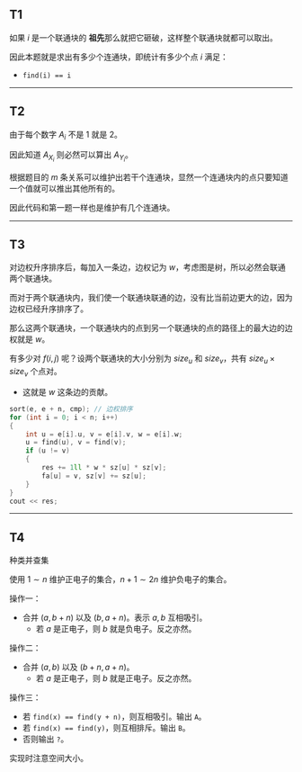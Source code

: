 ## T1

如果 $i$ 是一个联通块的 **祖先**那么就把它砸破，这样整个联通块就都可以取出。

因此本题就是求出有多少个连通块，即统计有多少个点 $i$ 满足：

- `find(i) == i`


___

## T2


由于每个数字 $A_i$ 不是 $1$ 就是 $2$。

因此知道 $A_{X_i}$ 则必然可以算出 $A_{Y_i}$。

根据题目的 $m$ 条关系可以维护出若干个连通块，显然一个连通块内的点只要知道一个值就可以推出其他所有的。

因此代码和第一题一样也是维护有几个连通块。

___


## T3



对边权升序排序后，每加入一条边，边权记为 $w$，考虑图是树，所以必然会联通两个联通块。

而对于两个联通块内，我们使一个联通块联通的边，没有比当前边更大的边，因为边权已经升序排序了。

那么这两个联通块，一个联通块内的点到另一个联通块的点的路径上的最大边的边权就是 $w$。

有多少对 $f(i,j)$ 呢？设两个联通块的大小分别为 $size_u$ 和 $size_v$，共有 $size_u\times size_v$ 个点对。

- 这就是 $w$ 这条边的贡献。


```cpp
sort(e, e + n, cmp); // 边权排序
for (int i = 0; i < n; i++)
{
    int u = e[i].u, v = e[i].v, w = e[i].w;
    u = find(u), v = find(v);
    if (u != v)
    {
        res += 1ll * w * sz[u] * sz[v];
        fa[u] = v, sz[v] += sz[u];
    }
}
cout << res;
```

___


## T4

种类并查集


使用 $1\sim n$ 维护正电子的集合，$n+1\sim 2n$ 维护负电子的集合。


操作一：

- 合并 $(a,b+n)$ 以及 $(b,a+n)$。表示 $a,b$ 互相吸引。
    - 若 $a$ 是正电子，则 $b$ 就是负电子。反之亦然。

操作二：

- 合并 $(a,b)$ 以及 $(b+n,a+n)$。
    - 若 $a$ 是正电子，则 $b$ 就是正电子。反之亦然。

操作三：


- 若 `find(x) == find(y + n)`，则互相吸引。输出 `A`。
- 若 `find(x) == find(y)`，则互相排斥。输出 `B`。
- 否则输出 `?`。

实现时注意空间大小。
